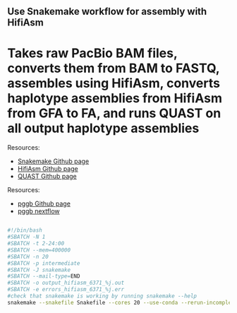 ## Use Snakemake workflow for assembly with HifiAsm

# Takes raw PacBio BAM files, converts them from BAM to FASTQ, assembles using HifiAsm, converts haplotype assemblies from HifiAsm from GFA to FA, and runs QUAST on all output haplotype assemblies

Resources:
- [Snakemake Github page]([https://github.com/pangenome/pggb](https://github.com/harvardinformatics/pacbio_hifi_assembly))
- [HifiAsm Github page]([https://nf-co.re/pangenome/1.0.0/](https://github.com/chhylp123/hifiasm))
- [QUAST Github page]([https://github.com/chhylp123/hifiasm](https://github.com/ablab/quast))


Resources:
- [pggb Github page](https://github.com/harvardinformatics/pacbio_hifi_assembly)
- [pggb nextflow](https://nf-co.re/pangenome/1.0.0/)


```bash

#!/bin/bash
#SBATCH -N 1
#SBATCH -t 2-24:00
#SBATCH --mem=400000
#SBATCH -n 20
#SBATCH -p intermediate
#SBATCH -J snakemake
#SBATCH --mail-type=END
#SBATCH -o output_hifiasm_6371_%j.out
#SBATCH -e errors_hifiasm_6371_%j.err
#check that snakemake is working by running snakemake --help
snakemake --snakefile Snakefile --cores 20 --use-conda --rerun-incomplete
```
